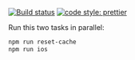 [![Build status](https://build.appcenter.ms/v0.1/apps/cba90de6-01fd-4ec2-a0a9-776972db3d1e/branches/master/badge)](https://appcenter.ms)
[![code style: prettier](https://img.shields.io/badge/code_style-prettier-ff69b4.svg?style=flat-square)](https://github.com/prettier/prettier)


Run this two tasks in parallel:
```sh
npm run reset-cache
npm run ios
```
